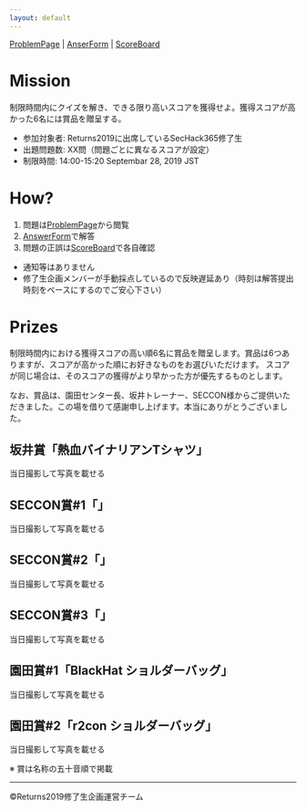 ```yaml
---
layout: default
---
```


[ProblemPage](problems) \| [AnserForm](https://forms.gle/dgywLn5rUfo66TZCA) \| [ScoreBoard](https://docs.google.com/spreadsheets/d/1h9N7AnMDEsDC3aBMOM_R-K8F8Scm_ecd3kgiAvLWh-8/edit?usp=sharing)

# Mission
制限時間内にクイズを解き、できる限り高いスコアを獲得せよ。獲得スコアが高かった6名には賞品を贈呈する。

- 参加対象者: Returns2019に出席しているSecHack365修了生
- 出題問題数: XX問（問題ごとに異なるスコアが設定）
- 制限時間: 14:00-15:20 Septembar 28, 2019 JST

# How?
1. 問題は[ProblemPage](problems)から閲覧
1. [AnswerForm](https://forms.gle/dgywLn5rUfo66TZCA)で解答
1. 問題の正誤は[ScoreBoard](https://docs.google.com/spreadsheets/d/1h9N7AnMDEsDC3aBMOM_R-K8F8Scm_ecd3kgiAvLWh-8/edit?usp=sharing)で各自確認
  - 通知等はありません
  - 修了生企画メンバーが手動採点しているので反映遅延あり（時刻は解答提出時刻をベースにするのでご安心下さい）

# Prizes
制限時間内における獲得スコアの高い順6名に賞品を贈呈します。賞品は6つありますが、スコアが高かった順にお好きなものをお選びいただけます。
スコアが同じ場合は、そのスコアの獲得がより早かった方が優先するものとします。

なお、賞品は、園田センター長、坂井トレーナー、SECCON様からご提供いただきました。この場を借りて感謝申し上げます。本当にありがとうございました。

## 坂井賞「熱血バイナリアンTシャツ」
当日撮影して写真を載せる

## SECCON賞#1「」
当日撮影して写真を載せる

## SECCON賞#2「」
当日撮影して写真を載せる

## SECCON賞#3「」
当日撮影して写真を載せる

## 園田賞#1「BlackHat ショルダーバッグ」
当日撮影して写真を載せる

## 園田賞#2「r2con ショルダーバッグ」
当日撮影して写真を載せる

※ 賞は名称の五十音順で掲載

<hr>
&copy;Returns2019修了生企画運営チーム

